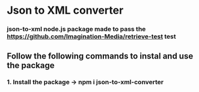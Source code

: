 # Json to XML converter

### json-to-xml node.js package made to pass the https://github.com/Imagination-Media/retrieve-test test

## Follow the following commands to instal and use the package

### 1. Install the package -> npm i json-to-xml-converter
